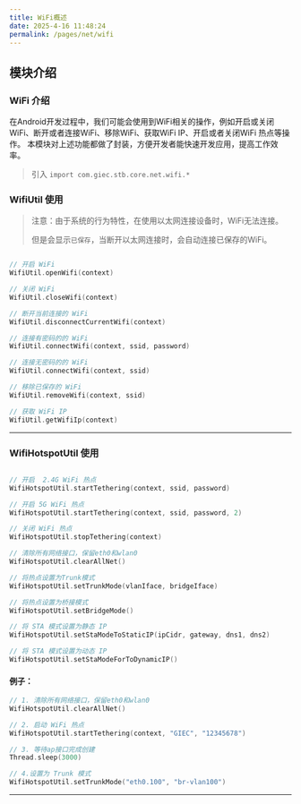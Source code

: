 ```yaml
---
title: WiFi概述
date: 2025-4-16 11:48:24
permalink: /pages/net/wifi
---
```

## 模块介绍

### WiFi 介绍

在Android开发过程中，我们可能会使用到WiFi相关的操作，例如开启或关闭WiFi、断开或者连接WiFi、移除WiFi、获取WiFi IP、开启或者关闭WiFi 热点等操作。
本模块对上述功能都做了封装，方便开发者能快速开发应用，提高工作效率。

> 引入 `import com.giec.stb.core.net.wifi.*`

### WifiUtil 使用

 > 注意：由于系统的行为特性，在使用以太网连接设备时，WiFi无法连接。
>
 >但是会显示`已保存`，当断开以太网连接时，会自动连接已保存的WiFi。

```kotlin

// 开启 WiFi
WifiUtil.openWifi(context)

// 关闭 WiFi
WifiUtil.closeWifi(context)

// 断开当前连接的 WiFi
WifiUtil.disconnectCurrentWifi(context)

// 连接有密码的的 WiFi
WifiUtil.connectWifi(context, ssid, password)

// 连接无密码的的 WiFi
WifiUtil.connectWifi(context, ssid)

// 移除已保存的 WiFi
WifiUtil.removeWifi(context, ssid)

// 获取 WiFi IP
WifiUtil.getWifiIp(context)

```

-------------------------------------------------------------------

### WifiHotspotUtil 使用

```kotlin

// 开启  2.4G WiFi 热点
WifiHotspotUtil.startTethering(context, ssid, password)

// 开启 5G WiFi 热点
WifiHotspotUtil.startTethering(context, ssid, password, 2)

// 关闭 WiFi 热点
WifiHotspotUtil.stopTethering(context)

// 清除所有网络接口，保留eth0和wlan0
WifiHotspotUtil.clearAllNet()

// 将热点设置为Trunk模式
WifiHotspotUtil.setTrunkMode(vlanIface, bridgeIface)

// 将热点设置为桥接模式
WifiHotspotUtil.setBridgeMode()

// 将 STA 模式设置为静态 IP
WifiHotspotUtil.setStaModeToStaticIP(ipCidr, gateway, dns1, dns2)

// 将 STA 模式设置为动态 IP
WifiHotspotUtil.setStaModeForToDynamicIP()
```
#### 例子：
```kotlin
// 1. 清除所有网络接口，保留eth0和wlan0
WifiHotspotUtil.clearAllNet()

// 2. 启动 WiFi 热点
WifiHotspotUtil.startTethering(context, "GIEC", "12345678")

// 3. 等待ap接口完成创建
Thread.sleep(3000)

// 4.设置为 Trunk 模式
WifiHotspotUtil.setTrunkMode("eth0.100", "br-vlan100")
```
-------------------------------------------------------------------